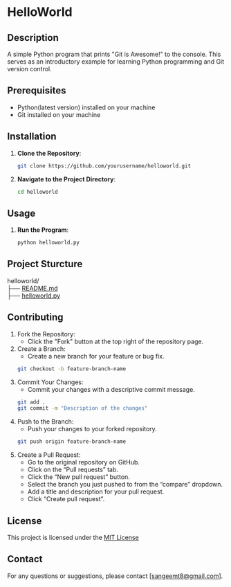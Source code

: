 # HelloWorld

## Description
A simple Python program that prints "Git is Awesome!" to the console. This serves as an introductory example for learning Python programming and Git version control.

## Prerequisites
- Python(latest version) installed on your machine
- Git installed on your machine
  
## Installation
1. **Clone the Repository**:
   ```bash
   git clone https://github.com/yourusername/helloworld.git
   
2. **Navigate to the Project Directory**:
   ```bash
   cd helloworld

## Usage
1. **Run the Program**:
   ```bash
   python helloworld.py

## Project Sturcture
helloworld/  
├── [README.md](readme.md)  
├── [helloworld.py](helloworld.py)

## Contributing
1. Fork the Repository:
   - Click the "Fork" button at the top right of the repository page.   
2. Create a Branch:
   - Create a new branch for your feature or bug fix.
   ```bash
   git checkout -b feature-branch-name
3. Commit Your Changes:
   - Commit your changes with a descriptive commit message.
   ```bash
   git add .
   git commit -m "Description of the changes"
4. Push to the Branch:
   - Push your changes to your forked repository.
   ```bash
   git push origin feature-branch-name
5. Create a Pull Request:
   - Go to the original repository on GitHub.
   - Click on the “Pull requests” tab.
   - Click the “New pull request” button.
   - Select the branch you just pushed to from the “compare” dropdown.
   - Add a title and description for your pull request.
   - Click “Create pull request”.

## License
This project is licensed under the [MIT License](LICENSE)

## Contact
For any questions or suggestions, please contact [sangeemt8@gmail.com].

